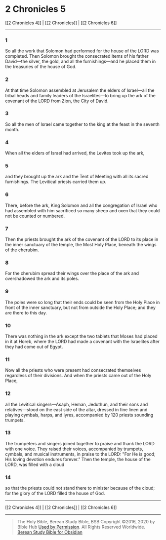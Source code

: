 # 2 Chronicles 5

[[2 Chronicles 4]] | [[2 Chronicles]] | [[2 Chronicles 6]]

---

### 1
So all the work that Solomon had performed for the house of the LORD was completed. Then Solomon brought the consecrated items of his father David—the silver, the gold, and all the furnishings—and he placed them in the treasuries of the house of God.

### 2
At that time Solomon assembled at Jerusalem the elders of Israel—all the tribal heads and family leaders of the Israelites—to bring up the ark of the covenant of the LORD from Zion, the City of David.

### 3
So all the men of Israel came together to the king at the feast in the seventh month.

### 4
When all the elders of Israel had arrived, the Levites took up the ark,

### 5
and they brought up the ark and the Tent of Meeting with all its sacred furnishings. The Levitical priests carried them up.

### 6
There, before the ark, King Solomon and all the congregation of Israel who had assembled with him sacrificed so many sheep and oxen that they could not be counted or numbered.

### 7
Then the priests brought the ark of the covenant of the LORD to its place in the inner sanctuary of the temple, the Most Holy Place, beneath the wings of the cherubim.

### 8
For the cherubim spread their wings over the place of the ark and overshadowed the ark and its poles.

### 9
The poles were so long that their ends could be seen from the Holy Place in front of the inner sanctuary, but not from outside the Holy Place; and they are there to this day.

### 10
There was nothing in the ark except the two tablets that Moses had placed in it at Horeb, where the LORD had made a covenant with the Israelites after they had come out of Egypt.

### 11
Now all the priests who were present had consecrated themselves regardless of their divisions. And when the priests came out of the Holy Place,

### 12
all the Levitical singers—Asaph, Heman, Jeduthun, and their sons and relatives—stood on the east side of the altar, dressed in fine linen and playing cymbals, harps, and lyres, accompanied by 120 priests sounding trumpets.

### 13
The trumpeters and singers joined together to praise and thank the LORD with one voice. They raised their voices, accompanied by trumpets, cymbals, and musical instruments, in praise to the LORD: "For He is good; His loving devotion endures forever." Then the temple, the house of the LORD, was filled with a cloud

### 14
so that the priests could not stand there to minister because of the cloud; for the glory of the LORD filled the house of God.

---

[[2 Chronicles 4]] | [[2 Chronicles]] | [[2 Chronicles 6]]

---

> The Holy Bible, Berean Study Bible, BSB
> Copyright &copy;2016, 2020 by Bible Hub
> [Used by Permission](https://berean.bible/terms.htm). All Rights Reserved Worldwide.
> [Berean Study Bible for Obsidian](https://github.com/gapmiss/berean-study-bible-for-obsidian)

